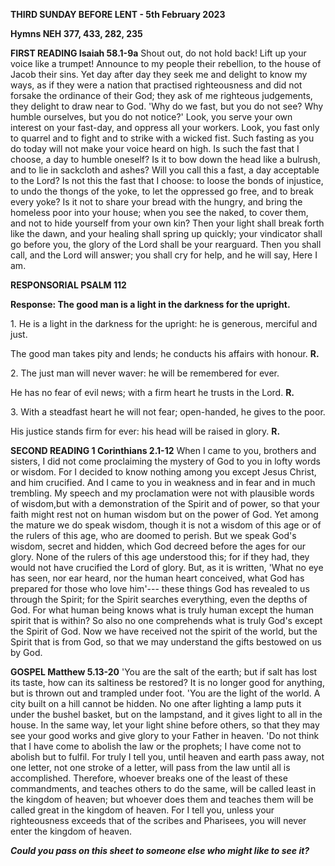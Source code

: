 **THIRD SUNDAY BEFORE LENT - 5th February 2023**

**Hymns NEH 377, 433, 282, 235**

**FIRST READING Isaiah 58.1-9a** Shout out, do not hold back! Lift up
your voice like a trumpet! Announce to my people their rebellion, to the
house of Jacob their sins. Yet day after day they seek me and delight to
know my ways, as if they were a nation that practised righteousness and
did not forsake the ordinance of their God; they ask of me righteous
judgements, they delight to draw near to God. 'Why do we fast, but you
do not see? Why humble ourselves, but you do not notice?' Look, you
serve your own interest on your fast-day, and oppress all your workers.
Look, you fast only to quarrel and to fight and to strike with a wicked
fist. Such fasting as you do today will not make your voice heard on
high. Is such the fast that I choose, a day to humble oneself? Is it to
bow down the head like a bulrush, and to lie in sackcloth and ashes?
Will you call this a fast, a day acceptable to the Lord? Is not this the
fast that I choose: to loose the bonds of injustice, to undo the thongs
of the yoke, to let the oppressed go free, and to break every yoke? Is
it not to share your bread with the hungry, and bring the homeless poor
into your house; when you see the naked, to cover them, and not to hide
yourself from your own kin? Then your light shall break forth like the
dawn, and your healing shall spring up quickly; your vindicator shall go
before you, the glory of the Lord shall be your rearguard. Then you
shall call, and the Lord will answer; you shall cry for help, and he
will say, Here I am.

**RESPONSORIAL PSALM 112**

**Response: The good man is a light in the darkness for the upright.**

1\. He is a light in the darkness for the upright: he is generous,
merciful and just.

The good man takes pity and lends; he conducts his affairs with honour.
**R.**

2\. The just man will never waver: he will be remembered for ever.

He has no fear of evil news; with a firm heart he trusts in the Lord.
**R.**

3\. With a steadfast heart he will not fear; open-handed, he gives to
the poor.

His justice stands firm for ever: his head will be raised in glory.
**R.**

**SECOND READING 1 Corinthians 2.1-12** When I came to you, brothers and
sisters, I did not come proclaiming the mystery of God to you in lofty
words or wisdom. For I decided to know nothing among you except Jesus
Christ, and him crucified. And I came to you in weakness and in fear and
in much trembling. My speech and my proclamation were not with plausible
words of wisdom,but with a demonstration of the Spirit and of power, so
that your faith might rest not on human wisdom but on the power of God.
Yet among the mature we do speak wisdom, though it is not a wisdom of
this age or of the rulers of this age, who are doomed to perish. But we
speak God's wisdom, secret and hidden, which God decreed before the ages
for our glory. None of the rulers of this age understood this; for if
they had, they would not have crucified the Lord of glory. But, as it is
written, 'What no eye has seen, nor ear heard, nor the human heart
conceived, what God has prepared for those who love him'--- these things
God has revealed to us through the Spirit; for the Spirit searches
everything, even the depths of God. For what human being knows what is
truly human except the human spirit that is within? So also no one
comprehends what is truly God's except the Spirit of God. Now we have
received not the spirit of the world, but the Spirit that is from God,
so that we may understand the gifts bestowed on us by God.

**GOSPEL Matthew 5.13-20** 'You are the salt of the earth; but if salt
has lost its taste, how can its saltiness be restored? It is no longer
good for anything, but is thrown out and trampled under foot. 'You are
the light of the world. A city built on a hill cannot be hidden. No one
after lighting a lamp puts it under the bushel basket, but on the
lampstand, and it gives light to all in the house. In the same way, let
your light shine before others, so that they may see your good works and
give glory to your Father in heaven. 'Do not think that I have come to
abolish the law or the prophets; I have come not to abolish but to
fulfil. For truly I tell you, until heaven and earth pass away, not one
letter, not one stroke of a letter, will pass from the law until all is
accomplished. Therefore, whoever breaks one of the least of these
commandments, and teaches others to do the same, will be called least in
the kingdom of heaven; but whoever does them and teaches them will be
called great in the kingdom of heaven. For I tell you, unless your
righteousness exceeds that of the scribes and Pharisees, you will never
enter the kingdom of heaven.

***Could you pass on this sheet to someone else who might like to see
it?***

